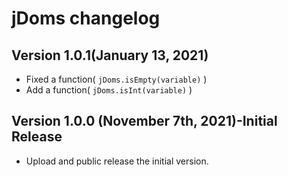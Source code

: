 # jDoms changelog

## Version 1.0.1(January 13, 2021)
* Fixed a function( `jDoms.isEmpty(variable)` )
* Add a function( `jDoms.isInt(variable)` )

## Version 1.0.0 (November 7th, 2021)-Initial Release
* Upload and public release the initial version.